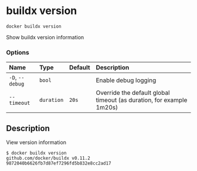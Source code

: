 # buildx version

```text
docker buildx version
```

<!---MARKER_GEN_START-->
Show buildx version information

### Options

| Name            | Type       | Default | Description                                                          |
|:----------------|:-----------|:--------|:---------------------------------------------------------------------|
| `-D`, `--debug` | `bool`     |         | Enable debug logging                                                 |
| `--timeout`     | `duration` | `20s`   | Override the default global timeout (as duration, for example 1m20s) |


<!---MARKER_GEN_END-->

## Description

View version information

```console
$ docker buildx version
github.com/docker/buildx v0.11.2 9872040b6626fb7d87ef7296fd5b832e8cc2ad17
```
